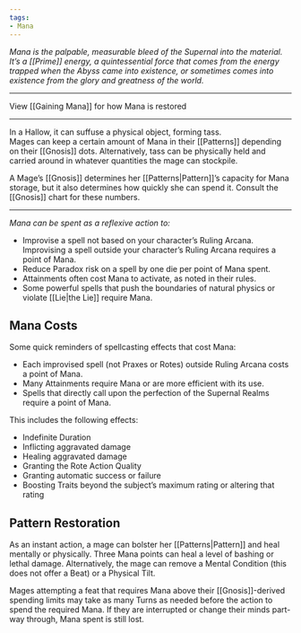 ```yaml
---
tags:
- Mana
---
```


_Mana is the palpable, measurable bleed of the Supernal into the material. It’s a [[Prime]] energy, a quintessential force that comes from the energy trapped when the Abyss came into existence, or sometimes comes into existence from the glory and greatness of the world._

---

View [[Gaining Mana]] for how Mana is restored

---

In a Hallow, it can suffuse a physical object, forming tass.\
Mages can keep a certain amount of Mana in their [[Patterns]] depending on their [[Gnosis]] dots. Alternatively, tass can be physically held and carried around in whatever quantities the mage can stockpile.

A Mage’s [[Gnosis]] determines her [[Patterns|Pattern]]’s capacity for Mana storage, but it also determines how quickly she can spend it. Consult the [[Gnosis]] chart for these numbers.

---

_Mana can be spent as a reflexive action to:_
- Improvise a spell not based on your character’s Ruling Arcana. Improvising a spell outside your character’s Ruling Arcana requires a point of Mana.
- Reduce Paradox risk on a spell by one die per point of Mana spent.
- Attainments often cost Mana to activate, as noted in their rules.
- Some powerful spells that push the boundaries of natural physics or violate [[Lie|the Lie]] require Mana.

## Mana Costs

Some quick reminders of spellcasting effects that cost Mana:

- Each improvised spell (not Praxes or Rotes) outside Ruling Arcana costs a point of Mana.
- Many Attainments require Mana or are more efficient with its use.
- Spells that directly call upon the perfection of the Supernal Realms require a point of Mana.

This includes the following effects:
- Indefinite Duration
- Inflicting aggravated damage
- Healing aggravated damage
- Granting the Rote Action Quality
- Granting automatic success or failure
- Boosting Traits beyond the subject’s maximum rating or altering that rating

## Pattern Restoration

As an instant action, a mage can bolster her [[Patterns|Pattern]] and heal mentally or physically. Three Mana points can heal a level of bashing or lethal damage. Alternatively, the mage can remove a Mental Condition (this does not offer a Beat) or a Physical Tilt.

Mages attempting a feat that requires Mana above their [[Gnosis]]-derived spending limits may take as many Turns as needed before the action to spend the required Mana. If they are interrupted or change their minds part-way through, Mana spent is still lost.

